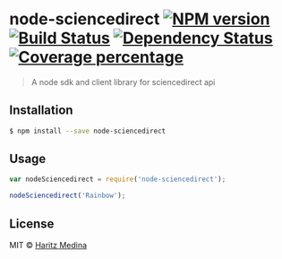 # node-sciencedirect [![NPM version][npm-image]][npm-url] [![Build Status][travis-image]][travis-url] [![Dependency Status][daviddm-image]][daviddm-url] [![Coverage percentage][coveralls-image]][coveralls-url]
> A node sdk and client library for sciencedirect api

## Installation

```sh
$ npm install --save node-sciencedirect
```

## Usage

```js
var nodeSciencedirect = require('node-sciencedirect');

nodeSciencedirect('Rainbow');
```
## License

MIT © [Haritz Medina](https://haritzmedina.com)


[npm-image]: https://badge.fury.io/js/node-sciencedirect.svg
[npm-url]: https://npmjs.org/package/node-sciencedirect
[travis-image]: https://travis-ci.org/haritzmedina/node-sciencedirect.svg?branch=master
[travis-url]: https://travis-ci.org/haritzmedina/node-sciencedirect
[daviddm-image]: https://david-dm.org/haritzmedina/node-sciencedirect.svg?theme=shields.io
[daviddm-url]: https://david-dm.org/haritzmedina/node-sciencedirect
[coveralls-image]: https://coveralls.io/repos/haritzmedina/node-sciencedirect/badge.svg
[coveralls-url]: https://coveralls.io/r/haritzmedina/node-sciencedirect
